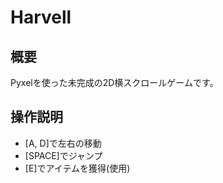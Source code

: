 # Harvell

## 概要

Pyxelを使った未完成の2D横スクロールゲームです。

## 操作説明

- [A, D]で左右の移動
- [SPACE]でジャンプ
- [E]でアイテムを獲得(使用)